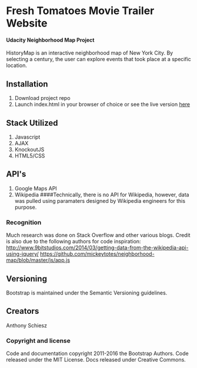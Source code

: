Fresh Tomatoes Movie Trailer Website
====================================
#### Udacity Neighborhood Map Project

HistoryMap is an interactive neighborhood map of New York City. By selecting a century, the user can explore events that took place at a specific location.

## Installation
1. Download project repo
2. Launch index.html in your browser of choice or see the live version <a href="http://en.wikipedia.org/wiki/Petersen_graph">here</a>

## Stack Utilized
1. Javascript
2. AJAX
3. KnockoutJS
4. HTML5/CSS

## API's
1. Google Maps API
2. Wikipedia
####Technically, there is no API for Wikipedia, however, data was pulled using paramaters designed by Wikipedia engineers for this purpose.

### Recognition
Much research was done on Stack Overflow and other various blogs. 
Credit is also due to the following authors for code inspiration:
http://www.9bitstudios.com/2014/03/getting-data-from-the-wikipedia-api-using-jquery/
https://github.com/mickeytotes/neighborhood-map/blob/master/js/app.js

## Versioning

Bootstrap is maintained under the Semantic Versioning guidelines.

## Creators

Anthony Schiesz

### Copyright and license

Code and documentation copyright 2011-2016 the Bootstrap Authors. Code released under the MIT License. Docs released under Creative Commons.
